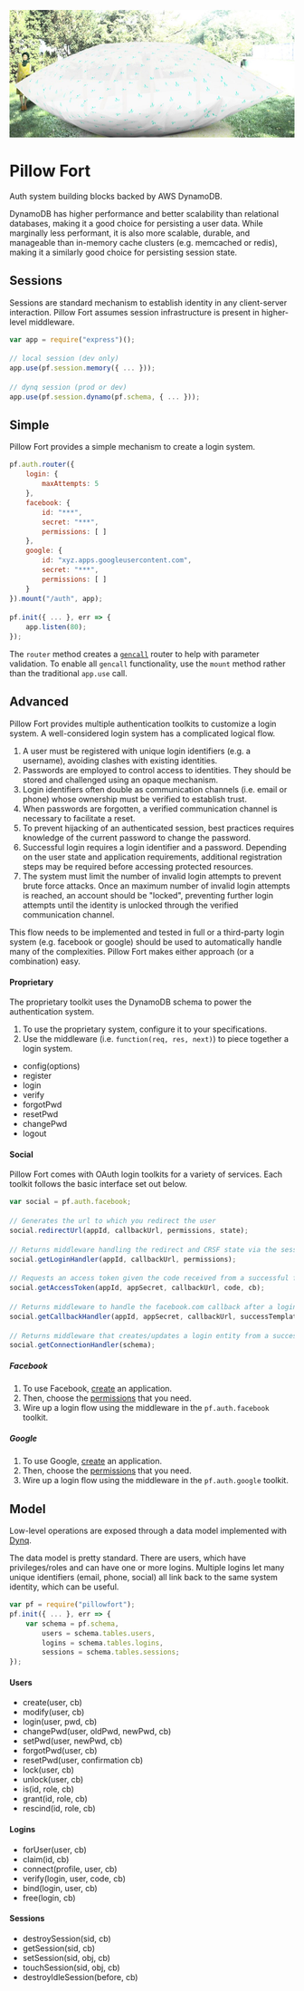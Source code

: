 ![Pillow Fort](/package.jpg "Pillow Fort")

# Pillow Fort

Auth system building blocks backed by AWS DynamoDB.

DynamoDB has higher performance and better scalability than relational databases, making it a good choice for persisting a user data.  While marginally less performant, it is also more scalable, durable, and manageable than in-memory cache clusters (e.g. memcached or redis), making it a similarly good choice for persisting session state.

## Sessions

Sessions are standard mechanism to establish identity in any client-server interaction.  Pillow Fort assumes session infrastructure is present in higher-level middleware.

```javascript
var app = require("express")();

// local session (dev only)
app.use(pf.session.memory({ ... }));

// dynq session (prod or dev)
app.use(pf.session.dynamo(pf.schema, { ... }));
```

## Simple

Pillow Fort provides a simple mechanism to create a login system.

```javascript
pf.auth.router({
    login: {
        maxAttempts: 5
    },
    facebook: { 
        id: "***",
        secret: "***",
        permissions: [ ]
    },
    google: { 
        id: "xyz.apps.googleusercontent.com",
        secret: "***",
        permissions: [ ]
    }
}).mount("/auth", app);

pf.init({ ... }, err => {
    app.listen(80);
});
```

The `router` method creates a [`gencall`](http://github.com/triploc/gencall) router to help with parameter validation.  To enable all `gencall` functionality, use the `mount` method rather than the traditional `app.use` call.

## Advanced

Pillow Fort provides multiple authentication toolkits to customize a login system.  A well-considered login system has a complicated logical flow.

1. A user must be registered with unique login identifiers (e.g. a username), avoiding clashes with existing identities.
2. Passwords are employed to control access to identities.  They should be stored and challenged using an opaque mechanism.
3. Login identifiers often double as communication channels (i.e. email or phone) whose ownership must be verified to establish trust.
4. When passwords are forgotten, a verified communication channel is necessary to facilitate a reset.
5. To prevent hijacking of an authenticated session, best practices requires knowledge of the current password to change the password.
6. Successful login requires a login identifier and a password.  Depending on the user state and application requirements, additional registration steps may be required before accessing protected resources.
7. The system must limit the number of invalid login attempts to prevent brute force attacks.  Once an maximum number of invalid login attempts is reached, an account should be "locked", preventing further login attempts until the identity is unlocked through the verified communication channel.

This flow needs to be implemented and tested in full or a third-party login system (e.g. facebook or google) should be used to automatically handle many of the complexities.  Pillow Fort makes either approach (or a combination) easy.

#### Proprietary

The proprietary toolkit uses the DynamoDB schema to power the authentication system.  

1. To use the proprietary system, configure it to your specifications.
2. Use the middleware (i.e. `function(req, res, next)`) to piece together a login system.

* config(options)
* register
* login
* verify
* forgotPwd
* resetPwd
* changePwd
* logout

#### Social

Pillow Fort comes with OAuth login toolkits for a variety of services.  Each toolkit follows the basic interface set out below.

```javascript
var social = pf.auth.facebook;

// Generates the url to which you redirect the user
social.redirectUrl(appId, callbackUrl, permissions, state);

// Returns middleware handling the redirect and CRSF state via the session infrastructure
social.getLoginHandler(appId, callbackUrl, permissions);

// Requests an access token given the code received from a successful facebook login
social.getAccessToken(appId, appSecret, callbackUrl, code, cb);

// Returns middleware to handle the facebook.com callback after a login attempt
social.getCallbackHandler(appId, appSecret, callbackUrl, successTemplate, errorTemplate);

// Returns middleware that creates/updates a login entity from a successfully retrieved access token.
social.getConnectionHandler(schema);
```

##### Facebook

1. To use Facebook, [create](https://developers.facebook.com/docs/apps/register) an application.  
2. Then, choose the [permissions](https://developers.facebook.com/docs/facebook-login/permissions) that you need.
3. Wire up a login flow using the middleware in the `pf.auth.facebook` toolkit.

##### Google

1. To use Google, [create](https://console.developers.google.com/projectselector/apis/library) an application.  
2. Then, choose the [permissions](https://developers.google.com/identity/protocols/googlescopes) that you need.
3. Wire up a login flow using the middleware in the `pf.auth.google` toolkit.
    
## Model

Low-level operations are exposed through a data model implemented with [Dynq](http://github.com/triploc/dynq).

The data model is pretty standard.  There are users, which have privileges/roles and can have one or more logins.  Multiple logins let many unique identifiers (email, phone, social) all link back to the same system identity, which can be useful.

```javascript
var pf = require("pillowfort");
pf.init({ ... }, err => {
    var schema = pf.schema,
        users = schema.tables.users,
        logins = schema.tables.logins,
        sessions = schema.tables.sessions;
});
```

#### Users

* create(user, cb)
* modify(user, cb)
* login(user, pwd, cb)
* changePwd(user, oldPwd, newPwd, cb)
* setPwd(user, newPwd, cb)
* forgotPwd(user, cb)
* resetPwd(user, confirmation cb)
* lock(user, cb)
* unlock(user, cb)
* is(id, role, cb)
* grant(id, role, cb)
* rescind(id, role, cb)

#### Logins

* forUser(user, cb)
* claim(id, cb)
* connect(profile, user, cb)
* verify(login, user, code, cb)
* bind(login, user, cb)
* free(login, cb)

#### Sessions

* destroySession(sid, cb)
* getSession(sid, cb)
* setSession(sid, obj, cb)
* touchSession(sid, obj, cb)
* destroyIdleSession(before, cb)